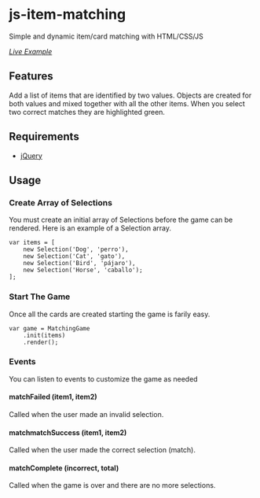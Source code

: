 # js-item-matching
Simple and dynamic item/card matching with HTML/CSS/JS

*[Live Example](https://frostover.github.io/js-item-matching/)*

## Features
Add a list of items that are identified by two values. Objects are created for both values and mixed together with all the other items. When you select two correct matches they are highlighted green.

## Requirements
- [jQuery](https://jquery.com/)

## Usage

### Create Array of Selections
You must create an initial array of Selections before the game can be rendered. Here is an example of a Selection array.
```
var items = [
	new Selection('Dog', 'perro'),
	new Selection('Cat', 'gato'),
	new Selection('Bird', 'pájaro'),
	new Selection('Horse', 'caballo');
];
```

### Start The Game
Once all the cards are created starting the game is farily easy.
```
var game = MatchingGame
	.init(items)
	.render();

```

### Events
You can listen to events to customize the game as needed

#### matchFailed (item1, item2)
Called when the user made an invalid selection.

#### matchmatchSuccess (item1, item2)
Called when the user made the correct selection (match).

#### matchComplete (incorrect, total)
Called when the game is over and there are no more selections.